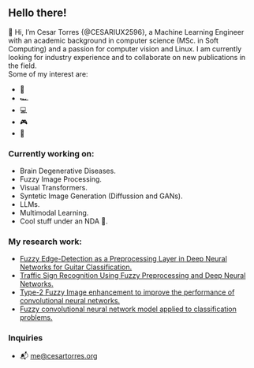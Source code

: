 ## Hello there!
👋 Hi, I’m Cesar Torres {@CESARIUX2596}, a Machine Learning Engineer with an academic background in computer science (MSc. in Soft Computing) and a passion for computer vision and Linux. I am currently looking for industry experience and to collaborate on new publications in the field.
<br/>
Some of my interest are:
- 🎸
- 🏎️
- 💻
- 🎮
- 🍳

### Currently working on:
- Brain Degenerative Diseases.
- Fuzzy Image Processing.
- Visual Transformers.
- Syntetic Image Generation (Diffussion and GANs).
- LLMs.
- Multimodal Learning.
- Cool stuff under an NDA 🤫.
### My research work:
- <a href="https://www.mdpi.com/1424-8220/22/15/5892" tittle="Fuzzy Edge-Detection as a Preprocessing Layer in Deep Neural Networks for Guitar Classification">Fuzzy Edge-Detection as a Preprocessing Layer in Deep Neural Networks for Guitar Classification.</a>
- <a href="https://link.springer.com/chapter/10.1007/978-3-031-28999-6_5" tittle="Fuzzy Edge-Detection as a Preprocessing Layer in Deep Neural Networks for Guitar Classification">Traffic Sign Recognition Using Fuzzy Preprocessing and Deep Neural Networks.</a>
- <a href="https://ieeexplore.ieee.org/document/10458559" tittle="Type-2 Fuzzy Image enhancement to improve the performance of convolutional neural networks">Type-2 Fuzzy Image enhancement to improve the performance of convolutional neural networks.</a>
- <a href="https://content.iospress.com/articles/journal-of-intelligent-and-fuzzy-systems/ifs219369" tittle="Fuzzy convolutional neural network model applied to classification problems">Fuzzy convolutional neural network model applied to classification problems.</a>
### Inquiries
- 📬 <me@cesartorres.org>
